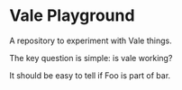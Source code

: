 # Vale Playground
A repository to experiment with Vale things.

The key question is simple: is vale working?

It should be easy to tell if Foo is part of bar.